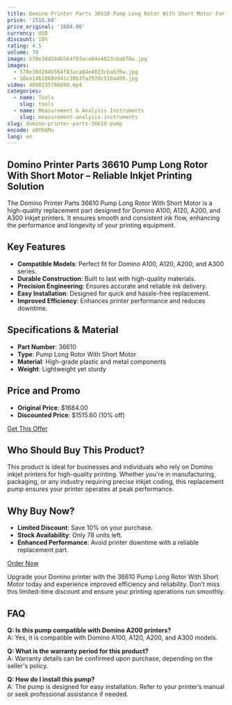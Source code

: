 ```yaml
---
title: Domino Printer Parts 36610 Pump Long Rotor With Short Motor For A100 A120 A200 A300 Inkjet Printer
price: '1515.60'
price_original: '1684.00'
currency: USD
discount: 10%
rating: 4.5
volume: 78
image: S78e38d284b564f83aca84e4023cbab76w.jpg
images:
  - S78e38d284b564f83aca84e4023cbab76w.jpg
  - S8ea1461868e941c38b3fa297dc510a406.jpg
video: 4000235700840.mp4
categories:
  - name: Tools
    slug: tools
  - name: Measurement & Analysis Instruments
    slug: measurement-analysis-instruments
slug: domino-printer-parts-36610-pump
encode: oBYb6Mu
lang: en
---
```


<h2>Domino Printer Parts 36610 Pump Long Rotor With Short Motor – Reliable Inkjet Printing Solution</h2>

The Domino Printer Parts 36610 Pump Long Rotor With Short Motor is a high-quality replacement part designed for Domino A100, A120, A200, and A300 inkjet printers. It ensures smooth and consistent ink flow, enhancing the performance and longevity of your printing equipment. 

<h2>Key Features</h2>

- **Compatible Models**: Perfect fit for Domino A100, A120, A200, and A300 series.
- **Durable Construction**: Built to last with high-quality materials.
- **Precision Engineering**: Ensures accurate and reliable ink delivery.
- **Easy Installation**: Designed for quick and hassle-free replacement.
- **Improved Efficiency**: Enhances printer performance and reduces downtime.

<h2>Specifications & Material</h2>

- **Part Number**: 36610
- **Type**: Pump Long Rotor With Short Motor
- **Material**: High-grade plastic and metal components
- **Weight**: Lightweight yet sturdy

<h2>Price and Promo</h2>

- **Original Price**: $1684.00
- **Discounted Price**: $1515.60 (10% off)
  
<div class="flex justify-center my-2">
  <a href="https://buy.csgad.com/oBYb6Mu" class="py-2 px-4 rounded-md text-white font-semibold bg-gradient-to-r from-[#f73c22] to-[#ff7b48]" rel="nofollow sponsored" target="_blank">Get This Offer</a>
</div>

<h2>Who Should Buy This Product?</h2>

This product is ideal for businesses and individuals who rely on Domino inkjet printers for high-quality printing. Whether you're in manufacturing, packaging, or any industry requiring precise inkjet coding, this replacement pump ensures your printer operates at peak performance.

<h2>Why Buy Now?</h2>

- **Limited Discount**: Save 10% on your purchase.
- **Stock Availability**: Only 78 units left.
- **Enhanced Performance**: Avoid printer downtime with a reliable replacement part.

<div class="flex justify-center my-2">
  <a href="https://buy.csgad.com/oBYb6Mu" class="py-2 px-4 rounded-md text-white font-semibold bg-gradient-to-r from-[#f73c22] to-[#ff7b48]" rel="nofollow sponsored" target="_blank">Order Now</a>
</div>

Upgrade your Domino printer with the 36610 Pump Long Rotor With Short Motor today and experience improved efficiency and reliability. Don’t miss this limited-time discount and ensure your printing operations run smoothly. 

<h2>FAQ</h2>

**Q: Is this pump compatible with Domino A200 printers?**  
A: Yes, it is compatible with Domino A100, A120, A200, and A300 models.  

**Q: What is the warranty period for this product?**  
A: Warranty details can be confirmed upon purchase, depending on the seller's policy.  

**Q: How do I install this pump?**  
A: The pump is designed for easy installation. Refer to your printer’s manual or seek professional assistance if needed.
